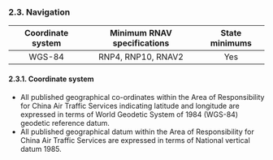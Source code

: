 ### 	2.3. Navigation

| Coordinate system | Minimum RNAV specifications | State minimums |
| :---------------: | :-------------------------: | :------------: |
|      WGS-84       |     RNP4, RNP10, RNAV2      |      Yes       |

#### 2.3.1. Coordinate system

- All published geographical co-ordinates within the Area of Responsibility for China Air Traffic Services indicating latitude and longitude are expressed in terms of World Geodetic System of 1984 (WGS-84) geodetic reference datum. 
- All published geographical datum within the Area of Responsibility for China Air Traffic Services are expressed in terms of National vertical datum 1985.

